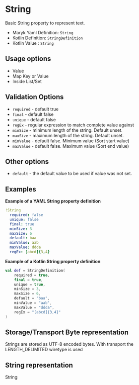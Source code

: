 # String
Basic String property to represent text.

- Maryk Yaml Definition: `String`
- Kotlin Definition: `StringDefinition`
- Kotlin Value : `String`

## Usage options
- Value
- Map Key or Value
- Inside List/Set

## Validation Options
- `required` - default true
- `final` - default false
- `unique` - default false
- `regEx` - regular expression to match complete value against
- `minSize` - minimum length of the string. Default unset.
- `maxSize` - maximum length of the string. Default unset.
- `minValue` - default false. Minimum value (Sort start value)
- `maxValue` - default false. Maximum value (Sort end value)

## Other options
- `default` - the default value to be used if value was not set.

## Examples

**Example of a YAML String property definition**
```yaml
!String
  required: false
  unique: false
  final: true
  minSize: 3
  maxSize: 6
  default: baa
  minValue: aab
  maxValue: ddda
  regEx: [abcd]{3,4}
```

**Example of a Kotlin String property definition**
```kotlin
val def = StringDefinition(
    required = true,
    final = true,
    unique = true,
    minSize = 3,
    maxSize = 6,
    default = "baa",
    minValue = "aab",
    maxValue = "ddda",
    regEx = "[abcd]{3,4}"
)
```

## Storage/Transport Byte representation
Strings are stored as UTF-8 encoded bytes. With transport the LENGTH_DELIMITED wiretype is used

## String representation
String
